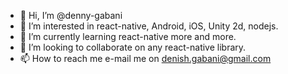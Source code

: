- 👋 Hi, I’m @denny-gabani
- 👀 I’m interested in react-native, Android, iOS, Unity 2d, nodejs.
- 🌱 I’m currently learning react-native more and more.
- 💞️ I’m looking to collaborate on any react-native library.
- 📫 How to reach me e-mail me on denish.gabani@gmail.com
